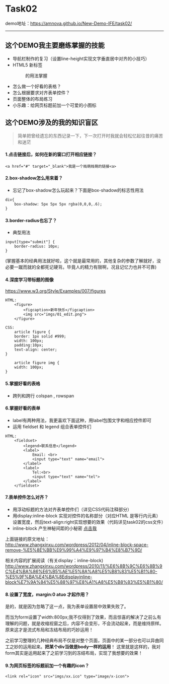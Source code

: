 # Task02

demo地址：https://amnova.github.io/New-Demo-IFE/task02/

---
## 这个DEMO我主要磨练掌握的技能

- 导航栏制作的复习（设置line-height实现文字垂直居中对齐的小技巧）
- HTML5 新标签<figure> <figcaption> 的用法掌握
- 怎么做一个好看的表格？
- 怎么根据要求对齐表单控件？
- 页面整体的布局练习
- 小乐趣：给网页标题前加一个可爱的小图标




## 这个DEMO涉及的我的知识盲区
> 简单把曾经遗忘的东西记录一下，下一次打开时我就会轻松忆起往昔的痛苦和迷茫

#### 1.点击链接后，如何在新的窗口打开相应链接？

```
<a href="#" target="_blank">我是一个贱萌贱萌的链接<a>
```

#### 2.box-shadow怎么用来着？
- 忘记了box-shadow怎么玩起来？下面是box-shadow的标志性用法

```
div{
    box-shadow: 5px 5px 5px rgba(0,0,0,.6);
}
```

#### 3.border-radius也忘了？
- 典型用法
```
input[type="submit"] {
    border-radius: 10px;
}
```
(掌握基本的经典用法就好啦，这个就是最常用的，其他复杂的参数了解就好，没必要一蹴而就的全都死记硬背。毕竟人的精力有限啊，况且记忆力也并不可靠)

#### 4.深度学习带标题的图像
https://www.w3.org/Style/Examples/007/figures


```
HTML:
    <figure>
        <figcaption>新年快乐</figcaption>
        <img src="imgs/01_edit.png">
    </figure>
	
CSS:
    article figure {
	border: 1px solid #999;
	width: 100px;
	padding:10px;
	text-align: center;
}

    article figure img {
	width: 100px;
}
```

#### 5.掌握好看的表格
- 跨列和跨行
colspan , rowspan

#### 6.掌握好看的表单
- label有两种用法，我更喜欢下面这种，用label包围文字和相应控件即可
- 运用 fieldset 和 legend 组合表单控件们

```
HTML:
    <fieldset>
        <legend>联系信息</legend>
        <label>
            Email: <br>
            <input type="text" name="email">
        </label>
        <label>
            Tel:<br>
            <input type="text" name="tel">
        </label>
    </fieldset>
```

#### 7.表单控件怎么对齐？
- 用浮动标题的方法对齐表单控件们（详见CSS代码注释部分）
- 用display:inline-block 实现对控件的名称部分（对应HTML 是<label><span>等行内元素）设置宽度，然后text-align:right实现想要的效果（代码详见task02的css文件）
- inline-block 产生神秘间距的小秘密
[点击我](http://www.zhangxinxu.com/wordpress/2012/04/inline-block-space-remove-%E5%8E%BB%E9%99%A4%E9%97%B4%E8%B7%9D/)

上面链接的原文地址：
http://www.zhangxinxu.com/wordpress/2012/04/inline-block-space-remove-%E5%8E%BB%E9%99%A4%E9%97%B4%E8%B7%9D/

相关内容的扩展阅读（有关display：inline-block)
http://www.zhangxinxu.com/wordpress/2010/11/%E6%8B%9C%E6%8B%9C%E4%BA%86%E6%B5%AE%E5%8A%A8%E5%B8%83%E5%B1%80-%E5%9F%BA%E4%BA%8Edisplayinline-block%E7%9A%84%E5%88%97%E8%A1%A8%E5%B8%83%E5%B1%80/

#### 8.设置了宽度，margin:0 atuo 才起作用？

是的，就是因为忽略了这一点，我为表单设置居中效果失败了。

而当为form设置了width:800px;我不仅得到了效果，而且惊喜的解决了之前么有理解的问题，就是收缩视窗之后，内容不会变形，不会流动起来，而是维持原样。原来这才是流式布局和冻结布局的巧妙运用！

之前学习整理的几种经典布局不仅是对整个页面，页面中的某一部分也可以异曲同工之妙的运用起来。**把某个div当做是body一样的运用**！ 这里就是这样的，我对form其实是运用起来了之前学习到的冻结布局，实现了我想要的效果！



#### 9.为网页标签的标题前加一个有趣的icon？

```
<link rel="icon" src="imgs/xx.ico" type="image/x-icon">
```
